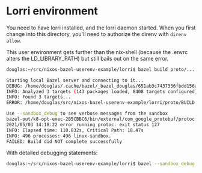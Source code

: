 # Lorri environment

You need to have lorri installed, and the lorri daemon started.  When you first change into this directory, you'll need to authorize the direnv with `direnv allow`.

This user environment gets further than the nix-shell (because the .envrc alters the LD_LIBRARY_PATH) but still bails out on the same error.

```bash
douglas:~/src/nixos-bazel-userenv-example/lorri$ bazel build proto/...

Starting local Bazel server and connecting to it...
DEBUG: /home/douglas/.cache/bazel/_bazel_douglas/651ab3c7437336fbdd156a0df96f9a5d/external/bazel_gazelle/internal/go_repository.bzl:189:18: org_golang_x_net: gazelle: finding module path for import golang.org/x/sys/windows: exit status 1: package golang.org/x/sys/windows: build constraints exclude all Go files in /home/douglas/.cache/bazel/_bazel_douglas/651ab3c7437336fbdd156a0df96f9a5d/external/bazel_gazelle_go_repository_cache/pkg/mod/golang.org/x/sys@v0.0.0-20201119102817-f84b799fce68/windows
INFO: Analyzed 3 targets (143 packages loaded, 8408 targets configured).
INFO: Found 3 targets...
ERROR: /home/douglas/src/nixos-bazel-userenv-example/lorri/proto/BUILD.bazel:17:17: Generating into bazel-out/k8-fastbuild/bin/proto/example_go_proto_/github.com/dmayle/nixos-bazel-userenv-example/lorri/proto failed (Exit 1) go-protoc-bin failed: error executing command bazel-out/k8-opt-exec-2B5CBBC6-ST-c3a8cc05bdea9a638dbef813eeba1ffe0dfa7d81daedbab406d39b734127c092/bin/external/io_bazel_rules_go/go/tools/builders/go-protoc-bin_/go-protoc-bin -protoc ... (remaining 16 argument(s) skipped)

Use --sandbox_debug to see verbose messages from the sandbox
bazel-out/k8-opt-exec-2B5CBBC6/bin/external/com_google_protobuf/protoc: error while loading shared libraries: libstdc++.so.6: cannot open shared object file: No such file or directory
2021/05/03 14:18:22 error running protoc: exit status 127
INFO: Elapsed time: 110.832s, Critical Path: 18.47s
INFO: 496 processes: 496 linux-sandbox.
FAILED: Build did NOT complete successfully
```
With detailed debugging statements:
```bash
douglas:~/src/nixos-bazel-userenv-example/lorri$ bazel --sandbox_debug build proto/...

```
